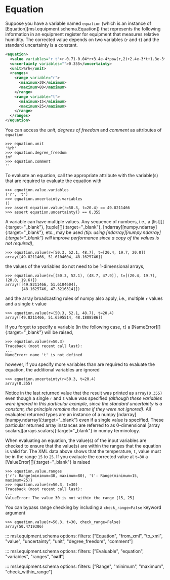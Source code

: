 # Equation

<!--
>>> from msl.equipment import Equation, Evaluable, Range
>>> equation = Equation(
...     value=Evaluable(
...         equation="r-0.71-0.04*r+3.4e-4*pow(r,2)+2.4e-3*t+1.3e-3*r*t",
...         variables=("r", "t"),
...         ranges={"r": Range(30, 80), "t": Range(15, 25)},
...     ),
...     uncertainty=Evaluable(equation="0.355"),
...     unit="%rh",
... )

-->

Suppose you have a variable named `equation` (which is an instance of [Equation][msl.equipment.schema.Equation]) that represents the following information in an equipment register for equipment that measures relative humidity. The corrected value depends on two variables (`r` and `t`) and the standard uncertainty is a constant.

```xml
<equation>
  <value variables="r t">r-0.71-0.04*r+3.4e-4*pow(r,2)+2.4e-3*t+1.3e-3*r*t</value>
  <uncertainty variables="">0.355</uncertainty>
  <unit>%rh</unit>
  <ranges>
    <range variable="r">
      <minimum>30</minimum>
      <maximum>80</maximum>
    </range>
    <range variable="t">
      <minimum>15</minimum>
      <maximum>25</maximum>
    </range>
  </ranges>
</equation>
```

You can access the *unit*, *degrees of freedom* and *comment* as attributes of `equation`

```pycon
>>> equation.unit
'%rh'
>>> equation.degree_freedom
inf
>>> equation.comment
''

```

To evaluate an equation, call the appropriate attribute with the variable(s) that are required to evaluate the equation with

```pycon
>>> equation.value.variables
('r', 't')
>>> equation.uncertainty.variables
()
>>> assert equation.value(r=50.3, t=20.4) == 49.8211466
>>> assert equation.uncertainty() == 0.355

```

A variable can have multiple values. Any sequence of numbers, i.e., a [list][]{:target="_blank"}, [tuple][]{:target="_blank"}, [ndarray][numpy.ndarray]{:target="_blank"}, etc., may be used *(tip: using [ndarray][numpy.ndarray]{:target="_blank"} will improve performance since a copy of the values is not required)*,

```pycon
>>> equation.value(r=[50.3, 52.1, 48.7], t=[20.4, 19.7, 20.0])
array([49.8211466, 51.6104604, 48.1625746])

```

the values of the variables do not need to be 1-dimensional arrays,

```pycon
>>> equation.value(r=[(50.3, 52.1), (48.7, 47.9)], t=[(20.4, 19.7), (20.0, 19.6)])
array([[49.8211466, 51.6104604],
       [48.1625746, 47.3216314]])

```

and the array broadcasting rules of numpy also apply, i.e., multiple `r` values and a single `t` value

```pycon
>>> equation.value(r=(50.3, 52.1, 48.7), t=20.4)
array([49.8211466, 51.6595514, 48.1888586])

```

If you forget to specify a variable (in the following case, `t`) a [NameError][]{:target="_blank"} will be raised,

```pycon
>>> equation.value(r=50.3)
Traceback (most recent call last):
...
NameError: name 't' is not defined

```

however, if you specify more variables than are required to evaluate the equation, the additional variables are ignored
```pycon
>>> equation.uncertainty(r=50.3, t=20.4)
array(0.355)

```

Notice in the last returned value that the result was printed as `array(0.355)` even though a single `r` and `t` value was specified *(although these variables were ignored in this particular example, since the standard uncertainty is a constant, the principle remains the same if they were not ignored)*. All evaluated returned types are an instance of a numpy [ndarray][numpy.ndarray]{:target="_blank"} even if a single value is specified. These particular returned array instances are referred to as 0-dimensional [array scalars][arrays.scalars]{:target="_blank"} in numpy terminology.

When evaluating an equation, the value(s) of the input variables are checked to ensure that the value(s) are within the ranges that the equation is valid for. The XML data above shows that the temperature, `t`, value must be in the range `15` to `25`. If you evaluate the corrected value at `t=30` a [ValueError][]{:target="_blank"} is raised

```pycon
>>> equation.value.ranges
{'r': Range(minimum=30, maximum=80), 't': Range(minimum=15, maximum=25)}
>>> equation.value(r=50.3, t=30)
Traceback (most recent call last):
...
ValueError: The value 30 is not within the range [15, 25]

```

You can bypass range checking by including a `check_range=False` keyword argument

```pycon
>>> equation.value(r=50.3, t=30, check_range=False)
array(50.4719306)

```

::: msl.equipment.schema
    options:
        filters: ["Equation", "from_xml", "to_xml", "value", "uncertainty", "unit", "degree_freedom", "comment"]

::: msl.equipment.schema
    options:
        filters: ["Evaluable", "equation", "variables", "ranges", "__call__"]

::: msl.equipment.schema
    options:
        filters: ["Range", "minimum", "maximum", "check_within_range"]
